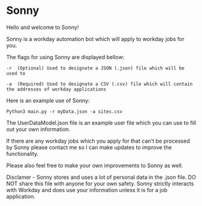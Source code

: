 # Sonny

Hello and welcome to Sonny!

Sonny is a workday automation bot which will apply to workday jobs for you.

The flags for using Sonny are displayed bellow:
  
    -r  (Optional) Used to designate a JSON (.json) file which will be used to 
  
    -a  (Required) Used to designate a CSV (.csv) file which will contain the addresses of workday applications
  
Here is an example use of Sonny:

    Python3 main.py -r myData.json -a sites.csv

The UserDataModel.json file is an example user file which you can use to fill out your own information.

If there are any workday jobs which you apply for that can't be processed by Sonny please contact me so I can make updates to improve the functionality.

Please also feel free to make your own improvements to Sonny as well.

Disclamer - Sonny stores and uses a lot of personal data in the .json file. DO NOT share this file with anyone for your own safety. Sonny strictly interacts with Workday and does use your information unless it is for a job application. 
